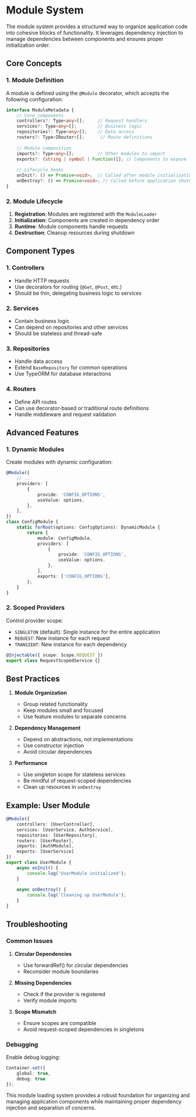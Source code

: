 # Module System

The module system provides a structured way to organize application code into cohesive blocks of functionality. It leverages dependency injection to manage dependencies between components and ensures proper initialization order.

## Core Concepts

### 1. Module Definition

A module is defined using the `@Module` decorator, which accepts the following configuration:

```typescript
interface ModuleMetadata {
    // Core components
    controllers?: Type<any>[];     // Request handlers
    services?: Type<any>[];        // Business logic
    repositories?: Type<any>[];    // Data access
    routers?: Type<IRouter>[];      // Route definitions
    
    // Module composition
    imports?: Type<any>[];         // Other modules to import
    exports?: (string | symbol | Function)[]; // Components to expose
    
    // Lifecycle hooks
    onInit?: () => Promise<void>;  // Called after module initialization
    onDestroy?: () => Promise<void>; // Called before application shutdown
}
```

### 2. Module Lifecycle

1. **Registration**: Modules are registered with the `ModuleLoader`
2. **Initialization**: Components are created in dependency order
3. **Runtime**: Module components handle requests
4. **Destruction**: Cleanup resources during shutdown

## Component Types

### 1. Controllers
- Handle HTTP requests
- Use decorators for routing (`@Get`, `@Post`, etc.)
- Should be thin, delegating business logic to services

### 2. Services
- Contain business logic
- Can depend on repositories and other services
- Should be stateless and thread-safe

### 3. Repositories
- Handle data access
- Extend `BaseRepository` for common operations
- Use TypeORM for database interactions

### 4. Routers
- Define API routes
- Can use decorator-based or traditional route definitions
- Handle middleware and request validation

## Advanced Features

### 1. Dynamic Modules

Create modules with dynamic configuration:

```typescript
@Module({
    // ...
    providers: [
        {
            provide: 'CONFIG_OPTIONS',
            useValue: options,
        },
    ],
})
class ConfigModule {
    static forRoot(options: ConfigOptions): DynamicModule {
        return {
            module: ConfigModule,
            providers: [
                {
                    provide: 'CONFIG_OPTIONS',
                    useValue: options,
                },
            ],
            exports: ['CONFIG_OPTIONS'],
        };
    }
}
```

### 2. Scoped Providers

Control provider scope:
- `SINGLETON` (default): Single instance for the entire application
- `REQUEST`: New instance for each request
- `TRANSIENT`: New instance for each dependency

```typescript
@Injectable({ scope: Scope.REQUEST })
export class RequestScopedService {}
```

## Best Practices

1. **Module Organization**
   - Group related functionality
   - Keep modules small and focused
   - Use feature modules to separate concerns

2. **Dependency Management**
   - Depend on abstractions, not implementations
   - Use constructor injection
   - Avoid circular dependencies

3. **Performance**
   - Use singleton scope for stateless services
   - Be mindful of request-scoped dependencies
   - Clean up resources in `onDestroy`

## Example: User Module

```typescript
@Module({
    controllers: [UserController],
    services: [UserService, AuthService],
    repositories: [UserRepository],
    routers: [UserRouter],
    imports: [AuthModule],
    exports: [UserService]
})
export class UserModule {
    async onInit() {
        console.log('UserModule initialized');
    }
    
    async onDestroy() {
        console.log('Cleaning up UserModule');
    }
}
```

## Troubleshooting

### Common Issues

1. **Circular Dependencies**
   - Use forwardRef() for circular dependencies
   - Reconsider module boundaries
   
2. **Missing Dependencies**
   - Check if the provider is registered
   - Verify module imports
   
3. **Scope Mismatch**
   - Ensure scopes are compatible
   - Avoid request-scoped dependencies in singletons

### Debugging

Enable debug logging:
```typescript
Container.set({
    global: true,
    debug: true
});
```

This module loading system provides a robust foundation for organizing and managing application components while maintaining proper dependency injection and separation of concerns.
